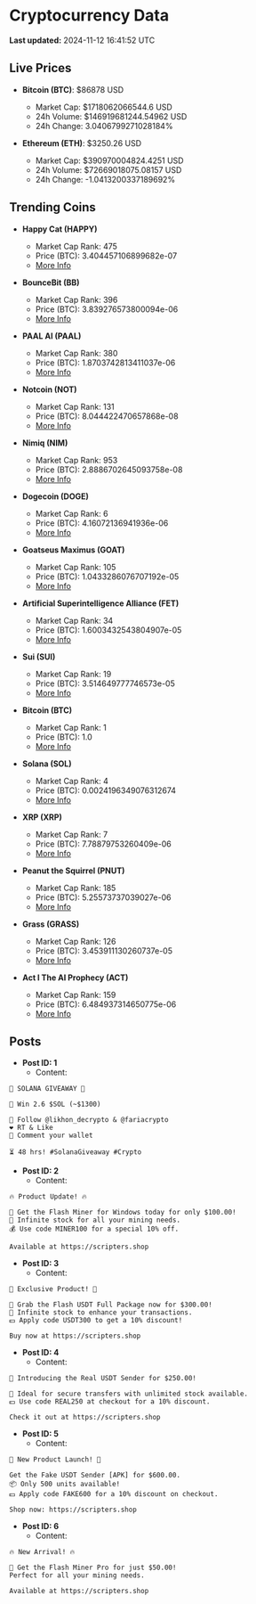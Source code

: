 # Cryptocurrency Data

**Last updated:** 2024-11-12 16:41:52 UTC

## Live Prices
- **Bitcoin (BTC)**: $86878 USD
  - Market Cap: $1718062066544.6 USD
  - 24h Volume: $146919681244.54962 USD
  - 24h Change: 3.0406799271028184%

- **Ethereum (ETH)**: $3250.26 USD
  - Market Cap: $390970004824.4251 USD
  - 24h Volume: $72669018075.08157 USD
  - 24h Change: -1.0413200337189692%

## Trending Coins
- **Happy Cat (HAPPY)**
  - Market Cap Rank: 475
  - Price (BTC): 3.404457106899682e-07
  - [More Info](https://www.coingecko.com/en/coins/happycat)

- **BounceBit (BB)**
  - Market Cap Rank: 396
  - Price (BTC): 3.839276573800094e-06
  - [More Info](https://www.coingecko.com/en/coins/bouncebit)

- **PAAL AI (PAAL)**
  - Market Cap Rank: 380
  - Price (BTC): 1.8703742813411037e-06
  - [More Info](https://www.coingecko.com/en/coins/paal-ai)

- **Notcoin (NOT)**
  - Market Cap Rank: 131
  - Price (BTC): 8.044422470657868e-08
  - [More Info](https://www.coingecko.com/en/coins/notcoin)

- **Nimiq (NIM)**
  - Market Cap Rank: 953
  - Price (BTC): 2.8886702645093758e-08
  - [More Info](https://www.coingecko.com/en/coins/nimiq)

- **Dogecoin (DOGE)**
  - Market Cap Rank: 6
  - Price (BTC): 4.16072136941936e-06
  - [More Info](https://www.coingecko.com/en/coins/dogecoin)

- **Goatseus Maximus (GOAT)**
  - Market Cap Rank: 105
  - Price (BTC): 1.0433286076707192e-05
  - [More Info](https://www.coingecko.com/en/coins/goatseus-maximus)

- **Artificial Superintelligence Alliance (FET)**
  - Market Cap Rank: 34
  - Price (BTC): 1.6003432543804907e-05
  - [More Info](https://www.coingecko.com/en/coins/artificial-superintelligence-alliance)

- **Sui (SUI)**
  - Market Cap Rank: 19
  - Price (BTC): 3.514649777746573e-05
  - [More Info](https://www.coingecko.com/en/coins/sui)

- **Bitcoin (BTC)**
  - Market Cap Rank: 1
  - Price (BTC): 1.0
  - [More Info](https://www.coingecko.com/en/coins/bitcoin)

- **Solana (SOL)**
  - Market Cap Rank: 4
  - Price (BTC): 0.0024196349076312674
  - [More Info](https://www.coingecko.com/en/coins/solana)

- **XRP (XRP)**
  - Market Cap Rank: 7
  - Price (BTC): 7.78879753260409e-06
  - [More Info](https://www.coingecko.com/en/coins/xrp)

- **Peanut the Squirrel (PNUT)**
  - Market Cap Rank: 185
  - Price (BTC): 5.25573737039027e-06
  - [More Info](https://www.coingecko.com/en/coins/peanut-the-squirrel)

- **Grass (GRASS)**
  - Market Cap Rank: 126
  - Price (BTC): 3.453911130260737e-05
  - [More Info](https://www.coingecko.com/en/coins/grass)

- **Act I The AI Prophecy (ACT)**
  - Market Cap Rank: 159
  - Price (BTC): 6.484937314650775e-06
  - [More Info](https://www.coingecko.com/en/coins/act-i-the-ai-prophecy)

## Posts
- **Post ID: 1**
  - Content:
```
🚀 SOLANA GIVEAWAY 🚀

🎁 Win 2.6 $SOL (~$1300)

🤝 Follow @likhon_decrypto & @fariacrypto
❤️ RT & Like
💬 Comment your wallet

⏳ 48 hrs! #SolanaGiveaway #Crypto
```

- **Post ID: 2**
  - Content:
```
🔥 Product Update! 🔥

🚀 Get the Flash Miner for Windows today for only $100.00!
🔋 Infinite stock for all your mining needs.
💰 Use code MINER100 for a special 10% off.

Available at https://scripters.shop
```

- **Post ID: 3**
  - Content:
```
🎁 Exclusive Product! 🎁

💸 Grab the Flash USDT Full Package now for $300.00!
🎉 Infinite stock to enhance your transactions.
💵 Apply code USDT300 to get a 10% discount!

Buy now at https://scripters.shop
```

- **Post ID: 4**
  - Content:
```
💎 Introducing the Real USDT Sender for $250.00!

💼 Ideal for secure transfers with unlimited stock available.
💵 Use code REAL250 at checkout for a 10% discount.

Check it out at https://scripters.shop
```

- **Post ID: 5**
  - Content:
```
🚀 New Product Launch! 🚀

Get the Fake USDT Sender [APK] for $600.00.
📦 Only 500 units available!
💵 Apply code FAKE600 for a 10% discount on checkout.

Shop now: https://scripters.shop
```

- **Post ID: 6**
  - Content:
```
🔥 New Arrival! 🔥

💸 Get the Flash Miner Pro for just $50.00!
Perfect for all your mining needs.

Available at https://scripters.shop
```


